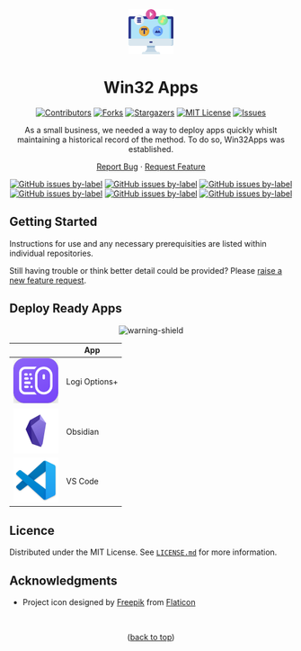 <div align="center">
  
  <a href="https://github.com/ALARP-Solutions/Win32Apps">
    <img src="logo.png" alt="Logo" width="80" height="80">
  </a>

  <h1 id="top">Win32 Apps</h1>

  [![Contributors][contributors-shield]][contributors-url]
  [![Forks][forks-shield]][forks-url]
  [![Stargazers][stars-shield]][stars-url]
  [![MIT License][license-shield]][license-url]
  [![Issues][issues-shield]][issues-url]
  <br />
  
  As a small business, we needed a way to deploy apps quickly whislt maintaining a historical record of the method. To do so, Win32Apps was established.
  
  [Report Bug](https://github.com/ALARP-Solutions/Win32Apps/issues/new?assignees=&labels=bug&template=bug_report.md&title=)
  ·
  [Request Feature](https://github.com/ALARP-Solutions/Win32Apps/issues/new?assignees=&labels=enhancement&template=feature_request.md&title=)
  
  [![GitHub issues by-label](https://img.shields.io/github/issues/ALARP-Solutions/Win32Apps/bug?color=red&label=Bugs&style=flat-square)](https://github.com/ALARP-Solutions/Win32Apps/labels/bug)
  [![GitHub issues by-label](https://img.shields.io/github/issues/ALARP-Solutions/Win32Apps/documentation?color=blue&label=Documentation&style=flat-square)](https://github.com/ALARP-Solutions/Win32Apps/labels/documentation)
  [![GitHub issues by-label](https://img.shields.io/github/issues/ALARP-Solutions/Win32Apps/enhancement?color=aqua&label=Enhancements&style=flat-square)](https://github.com/ALARP-Solutions/Win32Apps/labels/enhancement)
  [![GitHub issues by-label](https://img.shields.io/github/issues/ALARP-Solutions/Win32Apps/good%2520first%2520issue?color=purple&label=Good%20First%20Issue&style=flat-square)](https://github.com/ALARP-Solutions/Win32Apps/labels/good%20first%20issue)
  [![GitHub issues by-label](https://img.shields.io/github/issues/ALARP-Solutions/Win32Apps/Help%20Wanted?color=forestgreen&label=Help%20Wanted&style=flat-square)](https://github.com/ALARP-Solutions/Win32Apps/labels/help%20wanted)
  [![GitHub issues by-label](https://img.shields.io/github/issues/ALARP-Solutions/Win32Apps/security?color=black&label=Security&style=flat-square)](https://github.com/ALARP-Solutions/Win32Apps/labels/security)
  
</div>

## Getting Started

Instructions for use and any necessary prerequisities are listed within individual repositories.

Still having trouble or think better detail could be provided? Please [raise a new feature request](https://github.com/ALARP-Solutions/Win32Apps/issues/new?assignees=&labels=documentation&template=feature_request.md&title=).

## Deploy Ready Apps
<div align="center">

![warning-shield]

</div>

|  | App |
| --- | --- |
| <img src="https://github.com/ALARP-Solutions/Win32-LogiOptionsPlus/blob/main/Icon.png" alt="Logo" width="80" height="80"> | Logi Options+ |
| <img src="https://github.com/ALARP-Solutions/Win32-Obsidian/blob/master/Icon.png" alt="Logo" width="80" height="80"> | Obsidian |
| <img src="https://github.com/ALARP-Solutions/Win32-VSCode/blob/master/Icon.png" alt="Logo" width="80" height="80"> | VS Code |


## Licence

Distributed under the MIT License. See [`LICENSE.md`](https://github.com/ALARP-Solutions/Win32Apps/blob/main/LICENSE.md) for more information.

## Acknowledgments

- Project icon designed by [Freepik](https://www.flaticon.com/authors/freepik) from [Flaticon](https://www.flaticon.com/free-icons/programming)

</br>
<p align="center">(<a href="#top">back to top</a>)</p>

[warning-shield]: https://img.shields.io/badge/-%E2%9A%A0%EF%B8%8F%20Many%20of%20these%20are%20likely%20still%20in%20development.%20Use%20them%20at%20your%20own%20peril%2C%20and%20test%20before%20you%20deploy!%20%E2%9A%A0%EF%B8%8F-red
[contributors-shield]: https://img.shields.io/github/contributors/ALARP-Solutions/Win32Apps.svg?style=for-the-badge
[contributors-url]: https://github.com/ALARP-Solutions/Win32Apps/graphs/contributors
[forks-shield]: https://img.shields.io/github/forks/ALARP-Solutions/Win32Apps.svg?style=for-the-badge
[forks-url]: https://github.com/ALARP-Solutions/Win32Apps/network/members
[stars-shield]: https://img.shields.io/github/stars/ALARP-Solutions/Win32Apps.svg?style=for-the-badge
[stars-url]: https://github.com/ALARP-Solutions/Win32Apps/stargazers
[issues-shield]: https://img.shields.io/github/issues/ALARP-Solutions/Win32Apps.svg?style=for-the-badge
[issues-url]: https://github.com/ALARP-Solutions/Win32Apps/issues
[license-shield]: https://img.shields.io/github/license/ALARP-Solutions/Win32Apps.svg?style=for-the-badge
[license-url]: https://github.com/ALARP-Solutions/Win32Apps/blob/master/LICENSE.txt
[size-shield]: https://img.shields.io/github/repo-size/alarp-solutions/Win32Apps
